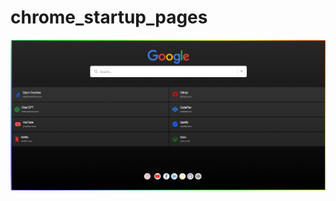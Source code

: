 # chrome_startup_pages
<img src="https://github.com/vhack0679/chrome_startup_pages/blob/main/Capture.PNG"/>
